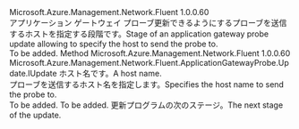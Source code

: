 <Type Name="IWithHost" FullName="Microsoft.Azure.Management.Network.Fluent.ApplicationGatewayProbe.Update.IWithHost">
  <TypeSignature Language="C#" Value="public interface IWithHost" />
  <TypeSignature Language="ILAsm" Value=".class public interface auto ansi abstract IWithHost" />
  <TypeSignature Language="DocId" Value="T:Microsoft.Azure.Management.Network.Fluent.ApplicationGatewayProbe.Update.IWithHost" />
  <TypeSignature Language="VB.NET" Value="Public Interface IWithHost" />
  <TypeSignature Language="F#" Value="type IWithHost = interface" />
  <AssemblyInfo>
    <AssemblyName>Microsoft.Azure.Management.Network.Fluent</AssemblyName>
    <AssemblyVersion>1.0.0.60</AssemblyVersion>
  </AssemblyInfo>
  <Interfaces />
  <Docs>
    <summary>
            <span data-ttu-id="55b07-101">アプリケーション ゲートウェイ プローブ更新できるようにするプローブを送信するホストを指定する段階です。</span><span class="sxs-lookup"><span data-stu-id="55b07-101">Stage of an application gateway probe update allowing to specify the host to send the probe to.</span></span>
            </summary>
    <remarks>To be added.</remarks>
  </Docs>
  <Members>
    <Member MemberName="WithHost">
      <MemberSignature Language="C#" Value="public Microsoft.Azure.Management.Network.Fluent.ApplicationGatewayProbe.Update.IUpdate WithHost (string host);" />
      <MemberSignature Language="ILAsm" Value=".method public hidebysig newslot virtual instance class Microsoft.Azure.Management.Network.Fluent.ApplicationGatewayProbe.Update.IUpdate WithHost(string host) cil managed" />
      <MemberSignature Language="DocId" Value="M:Microsoft.Azure.Management.Network.Fluent.ApplicationGatewayProbe.Update.IWithHost.WithHost(System.String)" />
      <MemberSignature Language="VB.NET" Value="Public Function WithHost (host As String) As IUpdate" />
      <MemberSignature Language="F#" Value="abstract member WithHost : string -&gt; Microsoft.Azure.Management.Network.Fluent.ApplicationGatewayProbe.Update.IUpdate" Usage="iWithHost.WithHost host" />
      <MemberType>Method</MemberType>
      <AssemblyInfo>
        <AssemblyName>Microsoft.Azure.Management.Network.Fluent</AssemblyName>
        <AssemblyVersion>1.0.0.60</AssemblyVersion>
      </AssemblyInfo>
      <ReturnValue>
        <ReturnType>Microsoft.Azure.Management.Network.Fluent.ApplicationGatewayProbe.Update.IUpdate</ReturnType>
      </ReturnValue>
      <Parameters>
        <Parameter Name="host" Type="System.String" />
      </Parameters>
      <Docs>
        <param name="host"><span data-ttu-id="55b07-102">ホスト名です。</span><span class="sxs-lookup"><span data-stu-id="55b07-102">A host name.</span></span></param>
        <summary>
            <span data-ttu-id="55b07-103">プローブを送信するホスト名を指定します。</span><span class="sxs-lookup"><span data-stu-id="55b07-103">Specifies the host name to send the probe to.</span></span>
            </summary>
        <returns>To be added.</returns>
        <remarks>To be added.</remarks>
        <return><span data-ttu-id="55b07-104">更新プログラムの次のステージ。</span><span class="sxs-lookup"><span data-stu-id="55b07-104">The next stage of the update.</span></span></return>
      </Docs>
    </Member>
  </Members>
</Type>